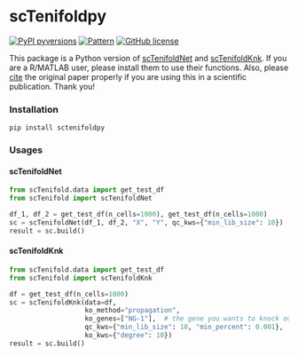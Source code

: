 # scTenifoldpy
[![PyPI pyversions](https://img.shields.io/pypi/pyversions/biodbs.svg)](https://pypi.python.org/pypi/biodbs/)
[![Pattern](https://img.shields.io/badge/DOI-10.1016/j.patter.2020.100139-blue)](https://www.sciencedirect.com/science/article/pii/S2666389920301872#bib48)
[![GitHub license](https://img.shields.io/github/license/qwerty239qwe/scTenifoldpy.svg)](https://github.com/qwerty239qwe/scTenifoldpy/blob/master/LICENSE)

This package is a Python version of [scTenifoldNet](https://github.com/cailab-tamu/scTenifoldNet) 
and [scTenifoldKnk](https://github.com/cailab-tamu/scTenifoldKnk). If you are a R/MATLAB user, 
please install them to use their functions. 
Also, please [cite](https://www.sciencedirect.com/science/article/pii/S2666389920301872) the original paper properly 
if you are using this in a scientific publication. Thank you!

### Installation
```
pip install sctenifoldpy
```


### Usages

#### scTenifoldNet
```python
from scTenifold.data import get_test_df
from scTenifold import scTenifoldNet

df_1, df_2 = get_test_df(n_cells=1000), get_test_df(n_cells=1000)
sc = scTenifoldNet(df_1, df_2, "X", "Y", qc_kws={"min_lib_size": 10})
result = sc.build()
```

#### scTenifoldKnk
```python
from scTenifold.data import get_test_df
from scTenifold import scTenifoldKnk

df = get_test_df(n_cells=1000)
sc = scTenifoldKnk(data=df,
                   ko_method="propagation",
                   ko_genes=["NG-1"],  # the gene you wants to knock out
                   qc_kws={"min_lib_size": 10, "min_percent": 0.001},
                   ko_kws={"degree": 10})
result = sc.build()
```